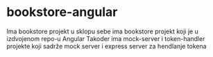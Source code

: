 # bookstore-angular
Ima bookstore projekt u sklopu sebe ima bookstore projekt koji je u izdvojenom repo-u Angular
Takoder ima mock-server i token-handler projekte koji sadrže mock server i express server za hendlanje tokena